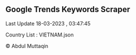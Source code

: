 

## Google Trends Keywords Scraper 
 
Last Update 18-03-2023 , 03:47:45

Country List :
VIETNAM.json



© Abdul Muttaqin 
